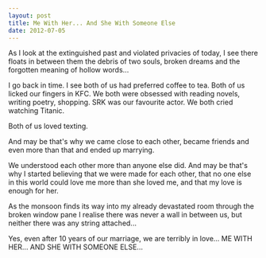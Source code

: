 ```yaml
---
layout: post
title: Me With Her... And She With Someone Else
date: 2012-07-05
---
```

As I look at the extinguished past and violated privacies of today, I see there floats in between them the debris of two souls, broken dreams and the forgotten meaning of hollow words...

I go back in time. I see both of us had preferred coffee to tea. Both of us licked our fingers in KFC. We both were obsessed with reading novels, writing poetry, shopping. SRK was our favourite actor. We both cried watching Titanic.

Both of us loved texting.

And may be that's why we came close to each other, became friends and even more than that and ended up marrying.

We understood each other more than anyone else did. And may be that's why I started believing that we were made for each other, that no one else in this world could love me more than she loved me, and that my love is enough for her.

As the monsoon finds its way into my already devastated room through the broken window pane I realise there was never a wall in between us, but neither there was any string attached...

Yes, even after 10 years of our marriage, we are terribly in love... ME WITH HER... AND SHE WITH SOMEONE ELSE...
